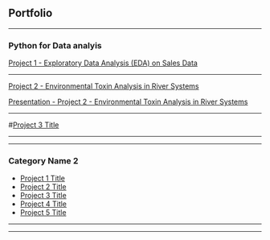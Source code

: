 ## Portfolio

---

### Python for Data analyis 

[Project 1 - Exploratory Data Analysis (EDA) on Sales Data](/portofolio/python/Project_1_-_Exploratory_Data_Analysis_(EDA)_on_Sales_Data/Exploratory_Data_Analysis_(EDA)_on_Sales_Data)

---
[Project 2 - Environmental Toxin Analysis in River Systems](/portofolio/python/Project_2_Environmental_Toxin_Analysis_in_River_Systems/Environmental_Toxin_Analysis_in_River_Systems)

[Presentation - Project 2 - Environmental Toxin Analysis in River Systems](/portofolio/python/Project_2_Environmental_Toxin_Analysis_in_River_Systems/River_Toxin_Analysis_Report)

---
#[Project 3 Title](/sample_page) 

---




---

### Category Name 2

- [Project 1 Title](http://example.com/)
- [Project 2 Title](http://example.com/)
- [Project 3 Title](http://example.com/)
- [Project 4 Title](http://example.com/)
- [Project 5 Title](http://example.com/)

---




---

